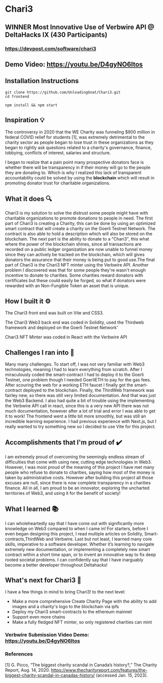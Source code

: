 # Chari3

## WINNER Most Innovative Use of Verbwire API @ DeltaHacks IX (430 Participants)

### https://devpost.com/software/chari3

## Demo Video: https://youtu.be/D4gyNO6Itos


## Installation Instructions

```
git clone https://github.com/UnloadingGnat/Chari3.git
cd frontend

npm install && npm start
```

## Inspiration 💡
The controversy in 2020 that the WE Charity was funneling $900 million in federal COVID relief for students [1], was extremely detrimental to the charity sector as people began to lose trust in these organizations as they began to rightly ask questions related to a charity's governance, finance, lobbying, conflicts of interest, salaries and structure.

I began to realize that a pain point many prospective donators face is whether there will be transparency in if their money will go to the people they are donating to. Which is why I realized this lack of transparent accountability could be solved by using the **blockchain** which will result in promoting donator trust for charitable organizations.

## What it does 🔍 

Chari3 is my solution to solve the distrust some people might have with charitable organizations to promote donations to people in need. The first part of Chari3 is creating a Charity, this can be done by using an optimized smart contract that will create a charity on the Goerli Testnet Network. The contract is also able to hold a description which will also be stored on the blockchain. The next part is the ability to donate to a "Chari3", this what where the power of the blockchain shines, since all transactions are recorded on a public ledger organization are now unable to funnel money since they can actively be tracked on the blockchain, which will gives donators the assurance that their money is being put to good use.The final part of Chari3 is the Chari3 NFT minter using the Verbwire API. Another problem I discovered was that for some people they're wasn't enough incentive to donate to charities. Some charities reward donators with certificates but these could easily be forged, so what if donators were rewarded with an Non-Fungible Token an asset that is unique. 

## How I built it ⚙️ 

The Chari3 front end was built on Vite and CSS3.

The Chari3 Web3 back end was coded in Solidity, used the Thirdweb framework and deployed on the Goerli Testnet Network'

Chari3 NFT Minter was coded in React with the Verbwire API

## Challenges I ran into 🚧 

Many many challenges. To start off, I was not very familiar with Web3 technologies, meaning I had to learn everything from scratch. After I miraculously coded the smart-contract I had to deploy it to the Goerli Testnet, one problem though I needed GoerliETH to pay for the gas fees. After scouring the web for a working ETH faucet I finally got the smart-contract deployed to the blockchain. Finally, the ThirdWeb framework was fairley new, so there was still very limited documentation. And that was just the Web3 Backend. I also had quite a bit of trouble using the implementing the Verbwire API call in react, since this is a very new API there was not much documentation, however after a lot of trial and error I was able to get it to work! The frontend went a little bit more smoothly, but was still an incredible learning experience. I had previous experience with Next.js, but I really wanted to try something new so I decided to use Vite for this project.

## Accomplishments that I'm proud of ✔️ 

I am extremely proud of overcoming the seemingly endless stream of difficulties that come with using new, cutting edge technologies in Web3. However, I was most proud of the meaning of this project I have met many people who refuse to donate to charities, saying how most of the money is taken by administrative costs. However after building this project all those excuses are null, since there is now complete transparency in a charities finance.  All in all, I am proud to be an innovator, exploring the uncharted territories of Web3, and using it for the benefit of society!

## What I learned 📚 

I can wholeheartedly say that I have come out with significantly more knowledge on Web3 compared to when I came in! For starters, before I even began designing this project, I read multiple articles on Solidity, Smart-contracts,ThirdWeb and Verbwire. Last but not least, I learned many core skills, imperative to a software developer. Whether it’s learning to navigate extremely new documentation, or implementing a completely new smart contract within a short time span, or to invent an innovative way to fix deep rooted societal problems. I can confidently say that I have inarguably become a better developer throughout Deltahacks!

## What's next for Chari3 🚀 

I have a few things in mind to bring Chari3! to the next level:

- Make a more comprehensive Create Charity Page with the ability to add images and a charity's logo to the blockchain via ipfs
- Deploy my Chari3 smart-contracts to the ethereum mainnet
- Support even more chains
- Make a fully fledged NFT minter, so only registered charities can mint

### Verbwire Submission Video Demo: https://youtu.be/D4gyNO6Itos

### References
[1] G. Picco, “The biggest charity scandal in Canada’s history?,” The Charity Report, Aug. 14, 2020. https://www.thecharityreport.com/features/the-biggest-charity-scandal-in-canadas-history/ (accessed Jan. 15, 2023).

‌
